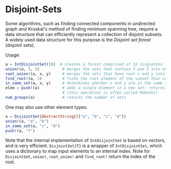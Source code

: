 # Disjoint-Sets

Some algorithms, such as finding connected components in undirected
graph and Kruskal's method of finding minimum spanning tree, require a
data structure that can efficiently represent a collection of disjoint
subsets. A widely used data structure for this purpose is the *Disjoint
set forest* (disjoint sets).

Usage:

```julia
a = IntDisjointSet(10)  # creates a forest comprised of 10 singletons
union!(a, 3, 5)          # merges the sets that contain 3 and 5 into one and returns the root of the new set
root_union!(a, x, y)     # merges the sets that have root x and y into one and returns the root of the new set
find_root!(a, 3)         # finds the root element of the subset that contains 3
in_same_set(a, x, y)     # determines whether x and y are in the same set
elem = push!(a)          # adds a single element in a new set; returns the new element
                         # (this operation is often called MakeSet)
num_groups(a)            # returns the number of sets
```

One may also use other element types:

```julia
a = DisjointSet{AbstractString}(["a", "b", "c", "d"])
union!(a, "a", "b")
in_same_set(a, "c", "d")
push!(a, "f")
```

Note that the internal implementation of `IntDisjointSet` is based on
vectors, and is very efficient. `DisjointSet{T}` is a wrapper of
`IntDisjointSet`, which uses a dictionary to map input elements to an
internal index. Note for `DisjointSet`, `union!`, `root_union!` and
`find_root!` return the index of the root.
